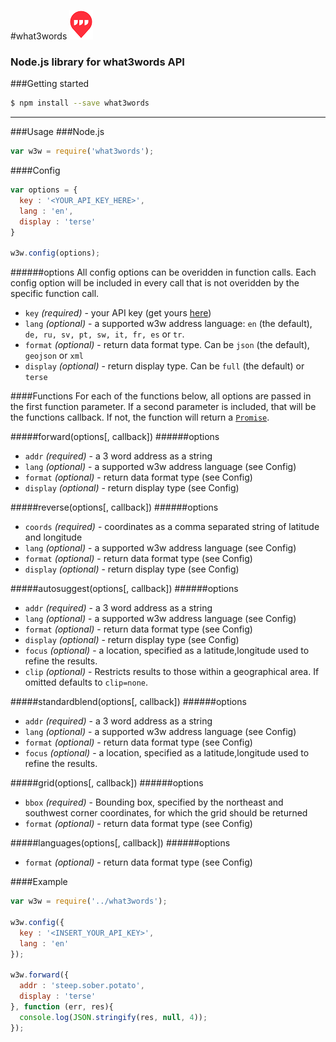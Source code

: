 #what3words ![what3words](https://github.com/mfix22/what3words/blob/master/img/w3wPinSmall.png)
### Node.js library for what3words API

###Getting started
```sh
$ npm install --save what3words
```
___
###Usage
###Node.js
```javascript
var w3w = require('what3words');
```

####Config
```javascript
var options = {
  key : '<YOUR_API_KEY_HERE>',
  lang : 'en',
  display : 'terse'
}

w3w.config(options);
```
######options
All config options can be overidden in function calls. Each config option will be included in every call that is not
overidden by the specific function call.

* `key` _(required)_ - your API key (get yours [here](https://map.what3words.com/register?dev=true))  
* `lang` _(optional)_ - a supported w3w address language: `en` (the default), `de, ru, sv, pt, sw, it, fr, es` or `tr`.  
* `format` _(optional)_ - return data format type. Can be `json` (the default), `geojson` or `xml`  
* `display` _(optional)_ - return display type. Can be `full` (the default) or `terse`  


####Functions
For each of the functions below, all options are passed in the first function parameter. If a second parameter is included, that will be the functions callback. If not, the function will return a [`Promise`](https://www.npmjs.com/package/promise).

#####forward(options[, callback])
######options
* `addr` _(required)_ - a 3 word address as a string
* `lang` _(optional)_ - a supported w3w address language (see Config)
* `format` _(optional)_ - return data format type (see Config)
* `display` _(optional)_ - return display type (see Config)

#####reverse(options[, callback])
######options
* `coords` _(required)_ - coordinates as a comma separated string of latitude and longitude
* `lang` _(optional)_ - a supported w3w address language (see Config)
* `format` _(optional)_ - return data format type (see Config)
* `display` _(optional)_ - return display type (see Config)

#####autosuggest(options[, callback])
######options
* `addr` _(required)_ - a 3 word address as a string
* `lang` _(optional)_ - a supported w3w address language (see Config)
* `format` _(optional)_ - return data format type (see Config)
* `display` _(optional)_ - return display type (see Config)
* `focus` _(optional)_ - a location, specified as a latitude,longitude used to refine the results.
* `clip` _(optional)_ - Restricts results to those within a geographical area. If omitted defaults to `clip=none`.

#####standardblend(options[, callback])
######options
* `addr` _(required)_ - a 3 word address as a string
* `lang` _(optional)_ - a supported w3w address language (see Config)
* `format` _(optional)_ - return data format type (see Config)
* `focus` _(optional)_ - a location, specified as a latitude,longitude used to refine the results.

#####grid(options[, callback])
######options
* `bbox` _(required)_ - Bounding box, specified by the northeast and southwest corner coordinates, for which the grid should be returned
* `format` _(optional)_ - return data format type (see Config)

#####languages(options[, callback])
######options
* `format` _(optional)_ - return data format type (see Config)

####Example
```javascript
var w3w = require('../what3words');

w3w.config({
  key : '<INSERT_YOUR_API_KEY>',
  lang : 'en'
});

w3w.forward({
  addr : 'steep.sober.potato',
  display : 'terse'
}, function (err, res){
  console.log(JSON.stringify(res, null, 4));
});
```
